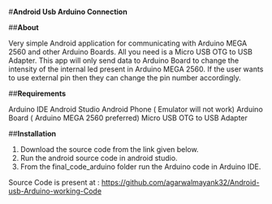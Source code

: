 #**Android Usb Arduino Connection**

##**About**

Very simple Android application for communicating with Arduino MEGA 2560 and other Arduino Boards. 
All you need is a Micro USB OTG to USB Adapter.
This app will only send data to Arduino Board to change the intensity of the internal led present in Arduino MEGA 2560. 
If the user wants to use external pin then they can change the pin number accordingly.



##**Requirements**

Arduino IDE
Android Studio
Android Phone ( Emulator will not work)
Arduino Board ( Arduino MEGA 2560 preferred)
Micro USB OTG to USB Adapter

##**Installation**

1. Download the source code from the link given below.
2. Run the android source code in android studio.
3. From the final_code_arduino folder run the Arduino code in Arduino IDE.



Source Code is present at : 
https://github.com/agarwalmayank32/Android-usb-Arduino-working-Code

